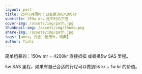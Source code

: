 ```yaml
---
layout: post
title: 25年5月限时：白金邀请礼4200kr
subtitle: 150w mr，是平时的三倍
cover-img: /assets/img/path.jpg
thumbnail-img: /assets/img/thumb.png
share-img: /assets/img/path.jpg
tags: [amex, 白金，信用卡，瑞典]
author: Yizhi
---
```

  简单粗暴的：150w mr = 4200kr 直接抵扣 或者换5w SAS 里程。
  
  5w SAS 里程，如果有自己合适的行程可以做到5k kr ~ 1w kr 的价值。
